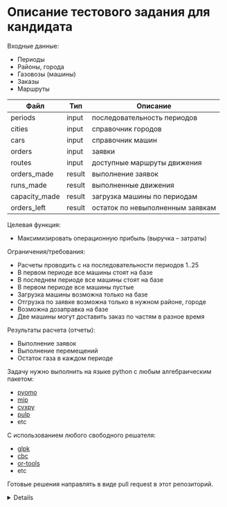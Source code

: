 # Описание тестового задания для кандидата

Входные данные:

- Периоды
- Районы, города
- Газовозы (машины)
- Заказы
- Маршруты

|Файл            |Тип         |Описание                           |
|----------------|------------|---------                          |
|periods         |input       |последовательность периодов        |
|cities          |input       |справочник городов                 |
|cars            |input       |справочник машин                   |
|orders          |input       |заявки                             |
|routes          |input       |доступные маршруты движения        |
|orders_made     |result      |выполнение заявок                  |
|runs_made       |result      |выполненные движения               |
|capacity_made   |result      |загрузка машины по периодам        |
|orders_left     |result      |остаток по невыполненным заявкам   |

Целевая функция:

- Максимизировать операционную прибыль (выручка – затраты)

Ограничения/требования:

- Расчеты проводить с на последовательности периодов 1..25
- В первом периоде все машины стоят на базе
- В последнем периоде все машины стоят на базе
- В первом периоде все машины пустые
- Загрузка машины возможна только на базе
- Отгрузка по заявке возможна только в нужном районе, городе
- Возможна дозаправка на базе
- Две машины могут доставить заказ по частям в разное время

Результаты расчета (отчеты):

- Выполнение заявок
- Выполнение перемещений
- Остаток газа в каждом периоде

Задачу нужно выполнить на языке python c любым алгебраическим пакетом:

- [pyomo](https://github.com/Pyomo/pyomo)
- [mip](https://github.com/coin-or/python-mip)
- [cvxpy](https://github.com/cvxpy/cvxpy)
- [pulp](https://github.com/coin-or/pulp/)
- etc

С использованием любого свободного решателя:

- [glpk](https://www.gnu.org/software/glpk/)
- [cbc](https://github.com/coin-or/Cbc)
- [or-tools](https://github.com/google/or-tools)
- etc

Готовые решения направлять в виде pull request в этот репозиторий.

<details>
Cледить за остатком газа в машине,
допустимым объемом отгрузки каждому клиенту,
нахождением машин по узлам
</details>

